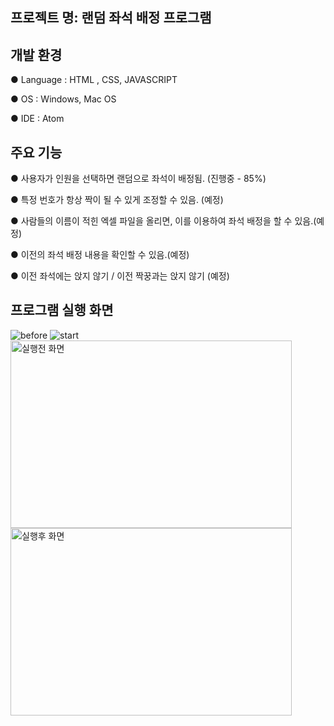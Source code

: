 ## **프로젝트 명**: 랜덤 좌석 배정 프로그램     

 

## **개발 환경**     

 ● Language : HTML , CSS, JAVASCRIPT

 ● OS : Windows, Mac OS

 ● IDE : Atom     

 

## **주요 기능**     

 ● 사용자가 인원을 선택하면 랜덤으로 좌석이 배정됨. (진행중 - 85%)

 ● 특정 번호가 항상 짝이 될 수 있게 조정할 수 있음. (예정)

 ● 사람들의 이름이 적힌 엑셀 파일을 올리면, 이를 이용하여 좌석 배정을 할 수 있음.(예정) 

 ● 이전의 좌석 배정 내용을 확인할 수 있음.(예정) 

 ● 이전 좌석에는 앉지 않기 / 이전 짝꿍과는 앉지 않기 (예정)     

 

## **프로그램 실행 화면**     

![before](https://user-images.githubusercontent.com/73516688/105662243-93e15400-5f12-11eb-82cd-272c595cb82a.png)
![start](https://user-images.githubusercontent.com/73516688/105662248-95ab1780-5f12-11eb-9055-a34ca1d81726.png)
<img src="https://user-images.githubusercontent.com/73516688/105662243-93e15400-5f12-11eb-82cd-272c595cb82a.png" width="450px" height="300px" alt="실행전 화면"></img><br/>
<img src="https://user-images.githubusercontent.com/73516688/105662248-95ab1780-5f12-11eb-9055-a34ca1d81726.png" width="450px" height="300px" alt="실행후 화면"></img><br/>

